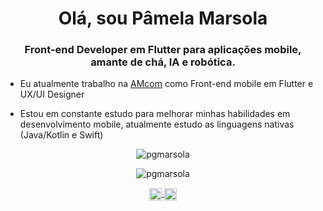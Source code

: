 <h1 align = "center"> Olá, sou Pâmela Marsola </h1>
<h3 align = "center">Front-end Developer em Flutter para aplicações mobile, amante de chá, IA e robótica.</h3>

- Eu atualmente trabalho na [AMcom](https://www.amcom.com.br/) como Front-end mobile em Flutter e UX/UI Designer 

- Estou em constante estudo para melhorar minhas habilidades em desenvolvimento mobile, atualmente estudo as linguagens nativas (Java/Kotlin e Swift)

<p align="center">
  <img src="https://github-readme-stats.vercel.app/api?username=pgmarsola&show_icons=true&count_private=true" alt="pgmarsola" />
</p>

<p align="center">
  <img src="https://github-readme-stats.vercel.app/api/top-langs/?username=pgmarsola" alt="pgmarsola" />
</p>

<p align="center">
 <a href="https://twitter.com/gabmizera" target="blank">
   <img align="center" src="https://cdn.jsdelivr.net/npm/simple-icons@3.0.1/icons/twitter.svg" alt="https://twitter.com/gabmizera" height="20" width="20" />
 </a>
 <a href="https://www.linkedin.com/in/pamelamarsola/" target="blank">
  <img align="center" src="https://cdn.jsdelivr.net/npm/simple-icons@3.0.1/icons/linkedin.svg" alt="https://www.linkedin.com/in/pamelamarsola/" height="20" width="20" />
 </a>
</p>
